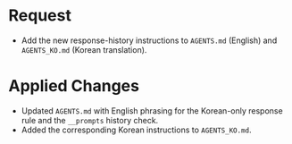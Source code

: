 # Request
- Add the new response-history instructions to `AGENTS.md` (English) and `AGENTS_KO.md` (Korean translation).

# Applied Changes
- Updated `AGENTS.md` with English phrasing for the Korean-only response rule and the `__prompts` history check.
- Added the corresponding Korean instructions to `AGENTS_KO.md`.
